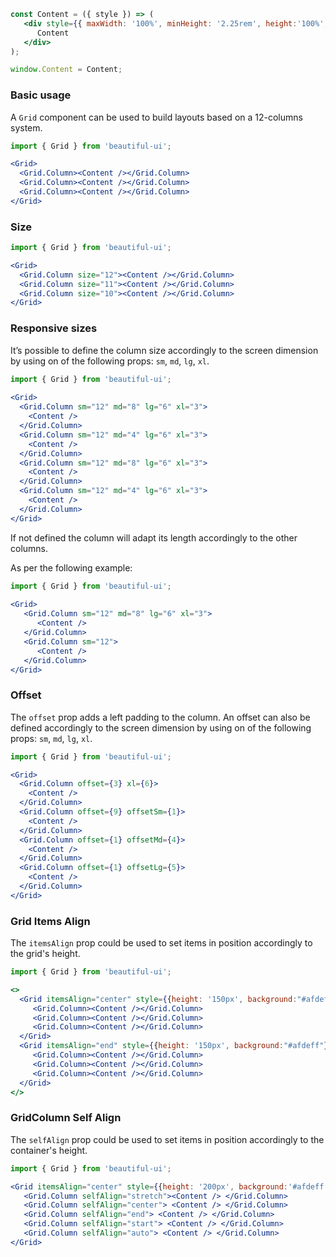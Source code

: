 ```jsx noeditor 
const Content = ({ style }) => (
   <div style={{ maxWidth: '100%', minHeight: '2.25rem', height:'100%', padding: '0.85rem', backgroundColor: '#38acff', borderRadius: '5px', boxSizing:'border-box', ...style }}>
      Content
   </div>
);

window.Content = Content;
```

### Basic usage

A `Grid` component can be used to build layouts based on a 12-columns system.

```jsx
import { Grid } from 'beautiful-ui';

<Grid>
  <Grid.Column><Content /></Grid.Column>
  <Grid.Column><Content /></Grid.Column>
  <Grid.Column><Content /></Grid.Column>
</Grid>
```

### Size

```jsx
import { Grid } from 'beautiful-ui';

<Grid>
  <Grid.Column size="12"><Content /></Grid.Column>
  <Grid.Column size="11"><Content /></Grid.Column>
  <Grid.Column size="10"><Content /></Grid.Column>
</Grid>
```

### Responsive sizes

It’s possible to define the column size accordingly to the screen dimension by using on of the following props: 
`sm`, `md`, `lg`, `xl`.


```jsx
import { Grid } from 'beautiful-ui';
 
<Grid>
  <Grid.Column sm="12" md="8" lg="6" xl="3">
    <Content />
  </Grid.Column>
  <Grid.Column sm="12" md="4" lg="6" xl="3">
    <Content />
  </Grid.Column>
  <Grid.Column sm="12" md="8" lg="6" xl="3">
    <Content />
  </Grid.Column>
  <Grid.Column sm="12" md="4" lg="6" xl="3">
    <Content />
  </Grid.Column>
</Grid>
```

If not defined the column will adapt its length accordingly to the other columns. 

As per the following example:

```jsx
import { Grid } from 'beautiful-ui';
 
<Grid>
   <Grid.Column sm="12" md="8" lg="6" xl="3">
      <Content />
   </Grid.Column>
   <Grid.Column sm="12">
      <Content />
   </Grid.Column>
</Grid>
```

### Offset

The `offset` prop adds a left padding to the column.
An offset can also be defined accordingly to the screen dimension by using on of the following props: 
`sm`, `md`, `lg`, `xl`.

```jsx 
import { Grid } from 'beautiful-ui';

<Grid>
  <Grid.Column offset={3} xl={6}>
    <Content />
  </Grid.Column>
  <Grid.Column offset={9} offsetSm={1}>
    <Content />
  </Grid.Column>
  <Grid.Column offset={1} offsetMd={4}>
    <Content />
  </Grid.Column>
  <Grid.Column offset={1} offsetLg={5}>
    <Content />
  </Grid.Column>
</Grid>
```

### Grid Items Align

The `itemsAlign` prop could be used to set items in position accordingly to the grid's height.

```jsx 
import { Grid } from 'beautiful-ui';

<>
  <Grid itemsAlign="center" style={{height: '150px', background:"#afdeff", borderBottom:"solid white"}}>
     <Grid.Column><Content /></Grid.Column>
     <Grid.Column><Content /></Grid.Column>
     <Grid.Column><Content /></Grid.Column>
  </Grid>
  <Grid itemsAlign="end" style={{height: '150px', background:"#afdeff"}}>
     <Grid.Column><Content /></Grid.Column>
     <Grid.Column><Content /></Grid.Column>
     <Grid.Column><Content /></Grid.Column>
  </Grid>
</>
```

### GridColumn Self Align

The `selfAlign` prop could be used to set items in position accordingly to the container's height.


```jsx 
import { Grid } from 'beautiful-ui';

<Grid itemsAlign="center" style={{height: '200px', background:'#afdeff', borderBottom:'solid white'}}>
   <Grid.Column selfAlign="stretch"><Content /> </Grid.Column>
   <Grid.Column selfAlign="center"> <Content /> </Grid.Column>
   <Grid.Column selfAlign="end"> <Content /> </Grid.Column>
   <Grid.Column selfAlign="start"> <Content /> </Grid.Column>
   <Grid.Column selfAlign="auto"> <Content /> </Grid.Column>
</Grid>
```
